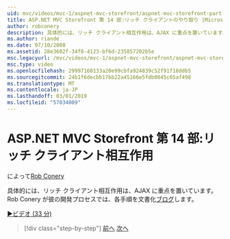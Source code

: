 ```yaml
---
uid: mvc/videos/mvc-1/aspnet-mvc-storefront/aspnet-mvc-storefront-part-14-rich-client-interaction
title: ASP.NET MVC Storefront 第 14 部:リッチ クライアントのやり取り |Microsoft Docs
author: robconery
description: 具体的には、リッチ クライアント相互作用は、AJAX に重点を置いています。 Rob Conery は彼のブログで、開発プロセスでは、各ステップのドキュメントを作成します。
ms.author: riande
ms.date: 07/10/2008
ms.assetid: 28e3602f-34f8-4123-bf6d-235857202b5e
msc.legacyurl: /mvc/videos/mvc-1/aspnet-mvc-storefront/aspnet-mvc-storefront-part-14-rich-client-interaction
msc.type: video
ms.openlocfilehash: 29997160133a20e99cbfa924839c52f91f18ddb5
ms.sourcegitcommit: 24b1f6decbb17bb22a45166e5fdb0845c65af498
ms.translationtype: MT
ms.contentlocale: ja-JP
ms.lasthandoff: 03/01/2019
ms.locfileid: "57034009"
---
```

<a name="aspnet-mvc-storefront-part-14-rich-client-interaction"></a>ASP.NET MVC Storefront 第 14 部:リッチ クライアント相互作用
====================
によって[Rob Conery](https://github.com/robconery)

具体的には、リッチ クライアント相互作用は、AJAX に重点を置いています。 Rob Conery が彼の開発プロセスでは、各手順を文書化[ブログ](http://blog.wekeroad.com/mvc-storefront/mvcstore-part-14/)します。

[&#9654;ビデオ (33 分)](https://channel9.msdn.com/Blogs/ASP-NET-Site-Videos/aspnet-mvc-storefront-part-14-rich-client-interaction)

> [!div class="step-by-step"]
> [前へ](aspnet-mvc-storefront-part-13-dependency-injection.md)
> [次へ](aspnet-mvc-storefront-part-15-public-code-review.md)
